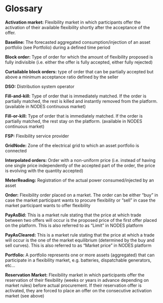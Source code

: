# Glossary

**Activation market:** Flexibility market in which participants offer the activation of their available flexibility shortly after the acceptance of the offer.

**Baseline:** The forecasted aggregated consumption/injection of an asset portfolio (see Portfolio) during a defined time period

**Block order:** Type of order for which the amount of flexibility proposed is fully indivisible (i.e. either the offer is fully accepted, either fully rejected)

**Curtailable block orders:** type of order that can be partially accepted but above a minimum acceptance ratio defined by the seller

**DSO:** Distribution system operator

**Fill-and-kill:** Type of order that is immediately matched. If the order is partially matched, the rest is killed and instantly removed from the platform. (available in NODES continuous market)

**Fill-or-kill:** Type of order that is immediately matched. If the order is partially matched, the rest stay on the platform. (available in NODES continuous market)

**FSP:** Flexibility service provider

**GridNode:** Zone of the electrical grid to which an asset portfolio is connected

**Interpolated orders:** Order with a non-uniform price (i.e. instead of having one single price independently of the accepted part of the order, the price is evolving with the quantity accepted)

**MeterReading:** Registration of the actual power consumed/injected by an asset

**Order:** Flexibility order placed on a market. The order can be either “buy” in case the market participant wants to procure flexibility or “sell” in case the market participant wants to offer flexibility

**PayAsBid:** This is a market rule stating that the price at which trade between two offers will occur is the proposed price of the first offer placed on the platform. This is also referred to as “Limit” in NODES platform

**PayAsCleared:** This is a market rule stating that the price at which a trade will occur is the one of the market equilibrium (determined by the buy and sell curves). This is also referred to as “Market price” in NODES platform

**Portfolio:** A portfolio represents one or more assets (aggregated) that can participate in a flexibility market, e.g. batteries, dispatchable generators, etc…

**Reservation Market:** Flexibility market in which participants offer the reservation of their flexibility (weeks or years in advance depending on market rules) before actual procurement. If their reservation offer is activated, they are forced to place an offer on the consecutive activation market (see above)

